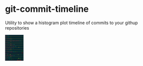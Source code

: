 # git-commit-timeline
Utility to show a histogram plot timeline of commits to your githup repositories

<img src="https://github.com/js040/git-commit-timeline/blob/master/doc/image1.png" alt="Drawing" style="width: 60px;"/>